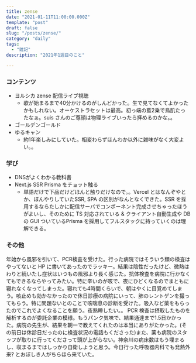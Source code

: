 ```yaml
---
title: zense
date: "2021-01-11T11:00:00.000Z"
template: "post"
draft: false
slug: "/posts/zense/"
category: "daily"
tags:
  - "雑記"
description: "2021年1週目のこと"

---
```


### コンテンツ

- ヨルシカ zense 配信ライブ視聴
  - 歌が始まるまで40分かけるのがしんどかった。生で見てなくてよかったかもしれない。オーケストラセットは最高。初っ端の藍2乗で鳥肌たったなぁ。suis さんのご尊顔は物理ライブいったら拝めるのかな。。
- ゴールデンゴールド
- ゆるキャン
  - 約1年楽しみにしていた。相変わらずほんわか以外に雑味がなく大変よい。。

### 学び

- DNSがよくわかる教科書
- Next.js SSR Prisma をチョット触る
  - 単語だけで下品だけどほんと触りだけなので。。Vercel とはなんぞやとか、ぼんやりしていたSSR, SPA の区別がなんとなくできた。SSR を採用するならたしかに配信サーバでコンポーネント完成させちゃったほうがよいし、そのために TS 対応されている & クライアント自動生成や DB の GUI ついているPrisma を採用してフルスタックに持っていくのは理解できる。

### その他

年始から風邪を引いて、PCR検査を受けた。行った病院ではそういう類の検査はやってないと HP に書いてあったのでラッキー。結果は陰性だったけど、微熱はわりと続いたし症状はいつもの風邪より長く感じた。抗体検査を病院に行かなくてもできるならやってみたい。特に辛いのが咳で、夜にひどくなるのでまともに寝れなくなってしまった。寝れても4時間くらいで、朝はやくに目覚めてしまう。咳止めも効かなかったので休日診療の病院にいって、肺のレントゲンを撮ってもらう。特に問題ないとのことで咳喘息の診断を受けた。吸入など薬をもらったのでこれでよくなることを願う。夜熟睡したい。。
PCR 検査は摂取したものを解析するのが委託企業の模様。もうパンク気味で、結果通達まで1.5日かかった。病院の先生が、結果を朝一で教えてくれたのは本当にありがたかった。(その前日は休診日だったのに検査状況の電話もくださった)また、薬も病院のスタッフが取りに行ってくださって頭が上がらない。神奈川の病床数はもう埋まるし、収まるまではしっかり自衛しようと思う。今日行った呼吸器内科でも発熱外来? とおぼしき人がちらほら来ていた。